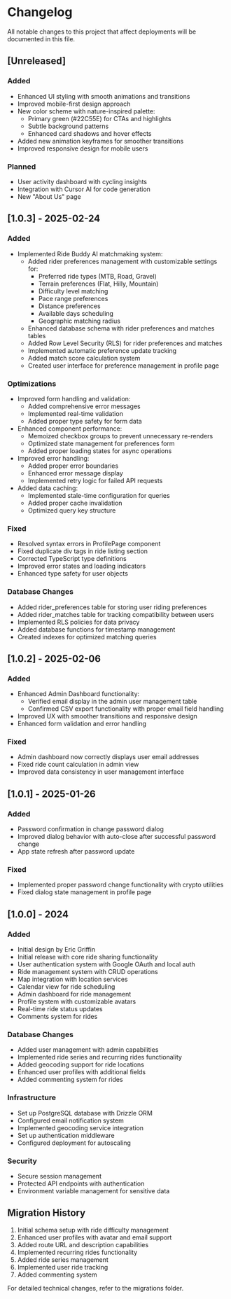 # Changelog

All notable changes to this project that affect deployments will be documented in this file.

## [Unreleased]
### Added
- Enhanced UI styling with smooth animations and transitions
- Improved mobile-first design approach
- New color scheme with nature-inspired palette:
  - Primary green (#22C55E) for CTAs and highlights
  - Subtle background patterns
  - Enhanced card shadows and hover effects
- Added new animation keyframes for smoother transitions
- Improved responsive design for mobile users

### Planned
- User activity dashboard with cycling insights
- Integration with Cursor AI for code generation
- New "About Us" page

## [1.0.3] - 2025-02-24
### Added
- Implemented Ride Buddy AI matchmaking system:
  - Added rider preferences management with customizable settings for:
    - Preferred ride types (MTB, Road, Gravel)
    - Terrain preferences (Flat, Hilly, Mountain)
    - Difficulty level matching
    - Pace range preferences
    - Distance preferences
    - Available days scheduling
    - Geographic matching radius
  - Enhanced database schema with rider preferences and matches tables
  - Added Row Level Security (RLS) for rider preferences and matches
  - Implemented automatic preference update tracking
  - Added match score calculation system
  - Created user interface for preference management in profile page

### Optimizations
- Improved form handling and validation:
  - Added comprehensive error messages
  - Implemented real-time validation
  - Added proper type safety for form data
- Enhanced component performance:
  - Memoized checkbox groups to prevent unnecessary re-renders
  - Optimized state management for preferences form
  - Added proper loading states for async operations
- Improved error handling:
  - Added proper error boundaries
  - Enhanced error message display
  - Implemented retry logic for failed API requests
- Added data caching:
  - Implemented stale-time configuration for queries
  - Added proper cache invalidation
  - Optimized query key structure

### Fixed
- Resolved syntax errors in ProfilePage component
- Fixed duplicate div tags in ride listing section
- Corrected TypeScript type definitions
- Improved error states and loading indicators
- Enhanced type safety for user objects

### Database Changes
- Added rider_preferences table for storing user riding preferences
- Added rider_matches table for tracking compatibility between users
- Implemented RLS policies for data privacy
- Added database functions for timestamp management
- Created indexes for optimized matching queries

## [1.0.2] - 2025-02-06
### Added
- Enhanced Admin Dashboard functionality:
  - Verified email display in the admin user management table
  - Confirmed CSV export functionality with proper email field handling
- Improved UX with smoother transitions and responsive design
- Enhanced form validation and error handling

### Fixed
- Admin dashboard now correctly displays user email addresses
- Fixed ride count calculation in admin view
- Improved data consistency in user management interface

## [1.0.1] - 2025-01-26
### Added
- Password confirmation in change password dialog
- Improved dialog behavior with auto-close after successful password change
- App state refresh after password update

### Fixed
- Implemented proper password change functionality with crypto utilities
- Fixed dialog state management in profile page

## [1.0.0] - 2024
### Added
- Initial design by Eric Griffin
- Initial release with core ride sharing functionality
- User authentication system with Google OAuth and local auth
- Ride management system with CRUD operations
- Map integration with location services
- Calendar view for ride scheduling
- Admin dashboard for ride management
- Profile system with customizable avatars
- Real-time ride status updates
- Comments system for rides

### Database Changes
- Added user management with admin capabilities
- Implemented ride series and recurring rides functionality
- Added geocoding support for ride locations
- Enhanced user profiles with additional fields
- Added commenting system for rides

### Infrastructure
- Set up PostgreSQL database with Drizzle ORM
- Configured email notification system
- Implemented geocoding service integration
- Set up authentication middleware
- Configured deployment for autoscaling

### Security
- Secure session management
- Protected API endpoints with authentication
- Environment variable management for sensitive data

## Migration History
1. Initial schema setup with ride difficulty management
2. Enhanced user profiles with avatar and email support
3. Added route URL and description capabilities
4. Implemented recurring rides functionality
5. Added ride series management
6. Implemented user ride tracking
7. Added commenting system

For detailed technical changes, refer to the migrations folder.